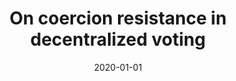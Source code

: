---
title: "On coercion resistance in decentralized voting"
collection: publications
category: conferences
permalink: /publication/2020-01-01-On-coercion-resistance-in-decentralized-voting
date: 2020-01-01
venue: 'In the proceedings of 1st International Workshop on Foundations of Consensus and Distributed Ledgers, FOCODILE 2020'
citation: ' Pourandokht Behrouz,  Panagiotis Grontas,  Marianna Spyrakou. On coercion resistance in decentralized voting.  In the proceedings of 1st International Workshop on Foundations of Consensus and Distributed Ledgers, FOCODILE 2020, 2020.'
excerpt: 'We investigate the problem of coercion resistance in decentralized voting scenarios. To overcome the barrier imposed by universal
 veri ability we create a new form of a private channel. Our solution builds on a new cryptographic primitive, Conditional Designated-Verifier Linkable
 Signatures, that combines the anonymity provided by ring signatures with the controlled verifiability of strong designated verifier signatures.
 Coercion resistance can be achieved by making vote validity conditional to the use of the correct signing key, in a manner similar to using fake
 authentication credentials. We encapsulate this primitive in a voting protocol and discuss its implications'
---